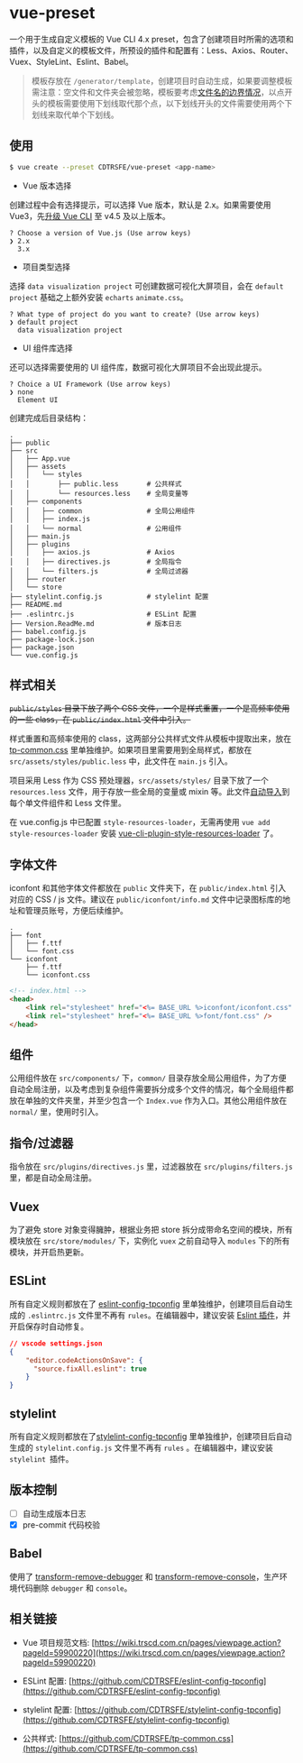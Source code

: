 # vue-preset

一个用于生成自定义模板的 Vue CLI 4.x preset，包含了创建项目时所需的选项和插件，以及自定义的模板文件，所预设的插件和配置有：Less、Axios、Router、Vuex、StyleLint、Eslint、Babel。

> 模板存放在 `/generator/template`，创建项目时自动生成，如果要调整模板需注意：空文件和文件夹会被忽略，模板要考虑[文件名的边界情况](https://cli.vuejs.org/zh/dev-guide/plugin-dev.html#%E6%96%87%E4%BB%B6%E5%90%8D%E7%9A%84%E8%BE%B9%E7%95%8C%E6%83%85%E5%86%B5)，以点开头的模板需要使用下划线取代那个点，以下划线开头的文件需要使用两个下划线来取代单个下划线。

## 使用

```bash
$ vue create --preset CDTRSFE/vue-preset <app-name>
```

+ Vue 版本选择

创建过程中会有选择提示，可以选择 Vue 版本，默认是 2.x。如果需要使用 Vue3，先[升级 Vue CLI](https://cli.vuejs.org/guide/installation.html#upgrading) 至 v4.5 及以上版本。

```shell
? Choose a version of Vue.js (Use arrow keys)
❯ 2.x
  3.x
```

+ 项目类型选择

选择 `data visualization project` 可创建数据可视化大屏项目，会在 `default project` 基础之上额外安装 `echarts` `animate.css`。

```shell
? What type of project do you want to create? (Use arrow keys)
❯ default project
  data visualization project
```

+ UI 组件库选择

还可以选择需要使用的 UI 组件库，数据可视化大屏项目不会出现此提示。

```shell
? Choice a UI Framework (Use arrow keys)
❯ none
  Element UI
```

创建完成后目录结构：

```
.
├── public
├── src
│   ├── App.vue
│   ├── assets
│   │   └── styles
│   │       ├── public.less       # 公共样式
│   │       └── resources.less    # 全局变量等
│   ├── components
│   │   ├── common                # 全局公用组件
│   │   ├── index.js
│   │   └── normal                # 公用组件
│   ├── main.js
│   ├── plugins
│   │   ├── axios.js              # Axios
│   │   ├── directives.js         # 全局指令
│   │   └── filters.js            # 全局过滤器
│   ├── router
│   └── store
├── stylelint.config.js           # stylelint 配置
├── README.md
├── .eslintrc.js                  # ESLint 配置
├── Version.ReadMe.md             # 版本日志
├── babel.config.js
├── package-lock.json
├── package.json
└── vue.config.js
```

## 样式相关

~~`public/styles` 目录下放了两个 CSS 文件，一个是样式重置，一个是高频率使用的一些 class，在 `public/index.html` 文件中引入。~~

样式重置和高频率使用的 class，这两部分公共样式文件从模板中提取出来，放在 [tp-common.css](https://github.com/CDTRSFE/tp-common.css) 里单独维护。如果项目里需要用到全局样式，都放在 `src/assets/styles/public.less` 中，此文件在 `main.js` 引入。

项目采用 Less 作为 CSS 预处理器，`src/assets/styles/` 目录下放了一个 `resources.less` 文件，用于存放一些全局的变量或 mixin 等。此文件[自动导入](https://cli.vuejs.org/zh/guide/css.html#%E8%87%AA%E5%8A%A8%E5%8C%96%E5%AF%BC%E5%85%A5)到每个单文件组件和 Less 文件里。

在 vue.config.js 中已配置 `style-resources-loader`，无需再使用 `vue add style-resources-loader` 安装 [vue-cli-plugin-style-resources-loader](https://www.npmjs.com/package/vue-cli-plugin-style-resources-loader) 了。

## 字体文件

iconfont 和其他字体文件都放在 `public` 文件夹下，在 `public/index.html` 引入对应的 CSS / js 文件。建议在 `public/iconfont/info.md` 文件中记录图标库的地址和管理员账号，方便后续维护。

```
.
├── font
│   ├── f.ttf
│   └── font.css
└── iconfont
    ├── f.ttf
    └── iconfont.css
```

```html
<!-- index.html -->
<head>
    <link rel="stylesheet" href="<%= BASE_URL %>iconfont/iconfont.css" />
    <link rel="stylesheet" href="<%= BASE_URL %>font/font.css" />
</head>
```

## 组件

公用组件放在 `src/components/` 下，`common/` 目录存放全局公用组件，为了方便自动全局注册，以及考虑到复杂组件需要拆分成多个文件的情况，每个全局组件都放在单独的文件夹里，并至少包含一个 `Index.vue` 作为入口。其他公用组件放在 `normal/` 里，使用时引入。

## 指令/过滤器

指令放在 `src/plugins/directives.js` 里，过滤器放在 `src/plugins/filters.js` 里，都是自动全局注册。

## Vuex

为了避免 store 对象变得臃肿，根据业务把 store 拆分成带命名空间的模块，所有模块放在 `src/store/modules/` 下，实例化 `vuex` 之前自动导入 `modules` 下的所有模块，并开启热更新。

## ESLint

所有自定义规则都放在了 [eslint-config-tpconfig](https://github.com/CDTRSFE/eslint-config-tpconfig) 里单独维护，创建项目后自动生成的 `.eslintrc.js` 文件里不再有 `rules`。在编辑器中，建议安装 [Eslint 插件](https://marketplace.visualstudio.com/items?itemName=dbaeumer.vscode-eslint)，并开启保存时自动修复。

```json
// vscode settings.json
{
    "editor.codeActionsOnSave": {
      "source.fixAll.eslint": true
    }
}
```

## stylelint

所有自定义规则都放在了[stylelint-config-tpconfig](https://github.com/CDTRSFE/stylelint-config-tpconfig) 里单独维护，创建项目后自动生成的 `stylelint.config.js` 文件里不再有 `rules` 。在编辑器中，建议安装 `stylelint `插件。

## 版本控制

- [ ] 自动生成版本日志
- [x] pre-commit 代码校验

## Babel

使用了 [transform-remove-debugger](https://github.com/babel/minify/tree/master/packages/babel-plugin-transform-remove-debugger) 和 [transform-remove-console](https://github.com/babel/minify/tree/master/packages/babel-plugin-transform-remove-console)，生产环境代码删除 `debugger` 和 `console`。

## 相关链接

+ Vue 项目规范文档: [https://wiki.trscd.com.cn/pages/viewpage.action?pageId=59900220](https://wiki.trscd.com.cn/pages/viewpage.action?pageId=59900220)

+ ESLint 配置: [https://github.com/CDTRSFE/eslint-config-tpconfig](https://github.com/CDTRSFE/eslint-config-tpconfig)

+ stylelint 配置: [https://github.com/CDTRSFE/stylelint-config-tpconfig](https://github.com/CDTRSFE/stylelint-config-tpconfig)

+ 公共样式: [https://github.com/CDTRSFE/tp-common.css](https://github.com/CDTRSFE/tp-common.css)
